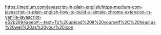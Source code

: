 https://medium.com/javascript-in-plain-english/https-medium-com-javascript-in-plain-english-how-to-build-a-simple-chrome-extension-in-vanilla-javascript-e52b2994aeeb#:~:text=To%20upload%20it%20yourself%2C%20head,as%20well%20as%20your%20icon.
